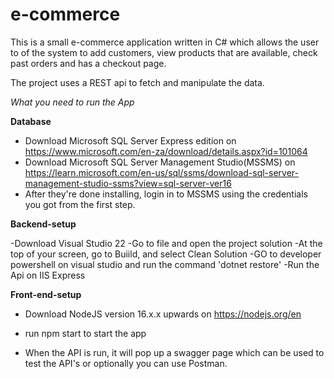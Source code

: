 # e-commerce

This is a small e-commerce application written in C# which allows the user to of the system to add customers, view products that are available, check past orders and has a checkout page.

The project uses a REST api to fetch and manipulate the data.

_What you need to run the App_

**Database**
- Download Microsoft SQL Server Express edition on https://www.microsoft.com/en-za/download/details.aspx?id=101064
- Download Microsoft SQL Server Management Studio(MSSMS) on https://learn.microsoft.com/en-us/sql/ssms/download-sql-server-management-studio-ssms?view=sql-server-ver16
- After they're done installing, login in to MSSMS using the credentials you got from the first step.
  
**Backend-setup**

-Download Visual Studio 22
-Go to file and open the project solution
-At the top of your screen, go to Buiild, and select Clean Solution 
-GO to developer powershell on visual studio and run the command 'dotnet restore'
-Run the Api on IIS Express

**Front-end-setup**
- Download NodeJS version 16.x.x upwards on https://nodejs.org/en
- run npm start to start the app

- When the API is run, it will pop up a swagger page which can be used to test the API's or optionally you can use Postman.

